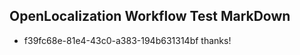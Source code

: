 ## OpenLocalization Workflow Test MarkDown
* f39fc68e-81e4-43c0-a383-194b631314bf 
thanks!<!--HONumber=Mar16_HO2-->
